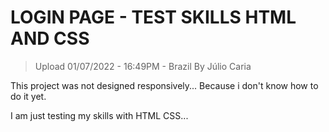 # LOGIN PAGE - TEST SKILLS HTML AND CSS
> Upload 01/07/2022 - 16:49PM - Brazil By Júlio Caria

This project was not designed responsively... Because i don't know how to do it yet.

I am just testing my skills with HTML CSS...

